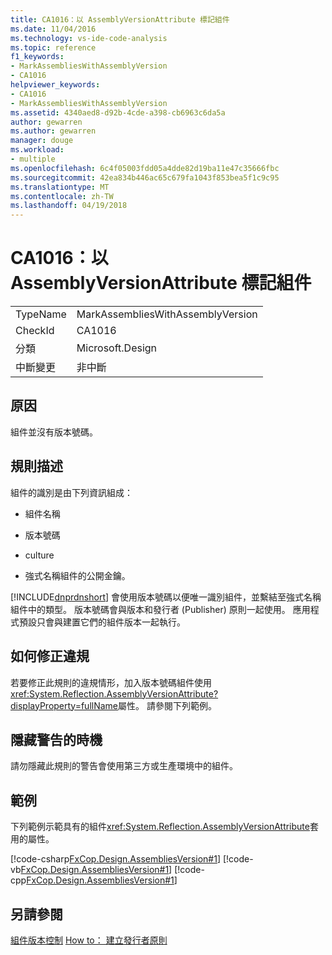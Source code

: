 ```yaml
---
title: CA1016：以 AssemblyVersionAttribute 標記組件
ms.date: 11/04/2016
ms.technology: vs-ide-code-analysis
ms.topic: reference
f1_keywords:
- MarkAssembliesWithAssemblyVersion
- CA1016
helpviewer_keywords:
- CA1016
- MarkAssembliesWithAssemblyVersion
ms.assetid: 4340aed8-d92b-4cde-a398-cb6963c6da5a
author: gewarren
ms.author: gewarren
manager: douge
ms.workload:
- multiple
ms.openlocfilehash: 6c4f05003fdd05a4dde82d19ba11e47c35666fbc
ms.sourcegitcommit: 42ea834b446ac65c679fa1043f853bea5f1c9c95
ms.translationtype: MT
ms.contentlocale: zh-TW
ms.lasthandoff: 04/19/2018
---
```

# <a name="ca1016-mark-assemblies-with-assemblyversionattribute"></a>CA1016：以 AssemblyVersionAttribute 標記組件
|||
|-|-|
|TypeName|MarkAssembliesWithAssemblyVersion|
|CheckId|CA1016|
|分類|Microsoft.Design|
|中斷變更|非中斷|

## <a name="cause"></a>原因
 組件並沒有版本號碼。

## <a name="rule-description"></a>規則描述
 組件的識別是由下列資訊組成：

-   組件名稱

-   版本號碼

-   culture

-   強式名稱組件的公開金鑰。

 [!INCLUDE[dnprdnshort](../code-quality/includes/dnprdnshort_md.md)] 會使用版本號碼以便唯一識別組件，並繫結至強式名稱組件中的類型。 版本號碼會與版本和發行者 (Publisher) 原則一起使用。 應用程式預設只會與建置它們的組件版本一起執行。

## <a name="how-to-fix-violations"></a>如何修正違規
 若要修正此規則的違規情形，加入版本號碼組件使用<xref:System.Reflection.AssemblyVersionAttribute?displayProperty=fullName>屬性。 請參閱下列範例。

## <a name="when-to-suppress-warnings"></a>隱藏警告的時機
 請勿隱藏此規則的警告會使用第三方或生產環境中的組件。

## <a name="example"></a>範例
 下列範例示範具有的組件<xref:System.Reflection.AssemblyVersionAttribute>套用的屬性。

 [!code-csharp[FxCop.Design.AssembliesVersion#1](../code-quality/codesnippet/CSharp/ca1016-mark-assemblies-with-assemblyversionattribute_1.cs)]
 [!code-vb[FxCop.Design.AssembliesVersion#1](../code-quality/codesnippet/VisualBasic/ca1016-mark-assemblies-with-assemblyversionattribute_1.vb)]
 [!code-cpp[FxCop.Design.AssembliesVersion#1](../code-quality/codesnippet/CPP/ca1016-mark-assemblies-with-assemblyversionattribute_1.cpp)]

## <a name="see-also"></a>另請參閱
 [組件版本控制](/dotnet/framework/app-domains/assembly-versioning) [How to： 建立發行者原則](/dotnet/framework/configure-apps/how-to-create-a-publisher-policy)